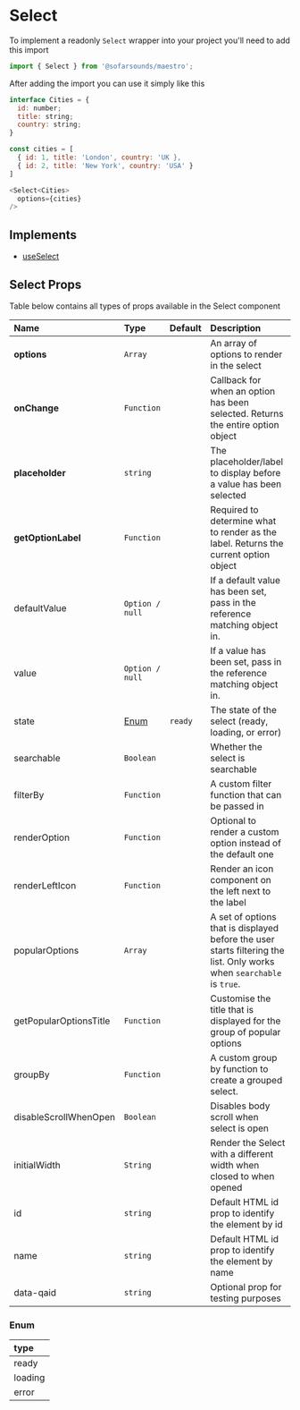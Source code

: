 # Select

To implement a readonly `Select` wrapper into your project you'll need to add this import

```js
import { Select } from '@sofarsounds/maestro';
```

After adding the import you can use it simply like this

```js
interface Cities = {
  id: number;
  title: string;
  country: string;
}

const cities = [
  { id: 1, title: 'London', country: 'UK },
  { id: 2, title: 'New York', country: 'USA' }
]

<Select<Cities>
  options={cities}
/>
```

## Implements

- [useSelect](../../hooks/useSelect)

## Select Props

Table below contains all types of props available in the Select component

| Name                   | Type            | Default | Description                                                                                                           |
| :--------------------- | :-------------- | :------ | :-------------------------------------------------------------------------------------------------------------------- |
| **options**            | `Array`         |         | An array of options to render in the select                                                                           |
| **onChange**           | `Function`      |         | Callback for when an option has been selected. Returns the entire option object                                       |
| **placeholder**        | `string`        |         | The placeholder/label to display before a value has been selected                                                     |
| **getOptionLabel**     | `Function`      |         | Required to determine what to render as the label. Returns the current option object                                  |
| defaultValue           | `Option / null` |         | If a default value has been set, pass in the reference matching object in.                                            |
| value                  | `Option / null` |         | If a value has been set, pass in the reference matching object in.                                            |
| state                  | [Enum](#enum)   | `ready` | The state of the select (ready, loading, or error)                                                                    |
| searchable             | `Boolean`       |         | Whether the select is searchable                                                                                      |
| filterBy               | `Function`      |         | A custom filter function that can be passed in                                                                        |
| renderOption           | `Function`      |         | Optional to render a custom option instead of the default one                                                         |
| renderLeftIcon         | `Function`      |         | Render an icon component on the left next to the label                                                                |
| popularOptions         | `Array`         |         | A set of options that is displayed before the user starts filtering the list. Only works when `searchable` is `true`. |
| getPopularOptionsTitle | `Function`      |         | Customise the title that is displayed for the group of popular options                                                |
| groupBy                | `Function`      |         | A custom group by function to create a grouped select.                                                                |
| disableScrollWhenOpen  | `Boolean`       |         | Disables body scroll when select is open                                                                              |
| initialWidth           | `String`        |         | Render the Select with a different width when closed to when opened                                                   |
| id                     | `string`        |         | Default HTML id prop to identify the element by id                                                                    |
| name                   | `string`        |         | Default HTML id prop to identify the element by name                                                                  |
| data-qaid              | `string`        |         | Optional prop for testing purposes                                                                                    |

### Enum

| type    |
| :------ |
| ready   |
| loading |
| error   |
